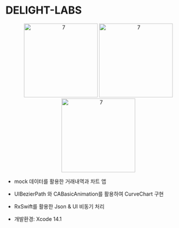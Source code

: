 # DELIGHT-LABS

<p align="center">
<img width="200" alt="7" src="https://github.com/SloWax/Resume/assets/62653558/84ff70d7-a09d-4673-a423-a7d1869f0490">
<img width="200" alt="7" src="https://github.com/SloWax/Resume/assets/62653558/c4493e98-bda8-48f6-8515-61a2db2d05f9">
<img width="200" alt="7" src="https://github.com/SloWax/Resume/assets/62653558/6f9f0ba3-a435-439f-b27e-e6bb6bc3a89e">
</p>

- mock 데이터를 활용한 거래내역과 차트 앱
-  UIBezierPath 와 CABasicAnimation를 활용하여 CurveChart 구현
-  RxSwift를 활용한 Json & UI 비동기 처리

- 개발환경: Xcode 14.1
